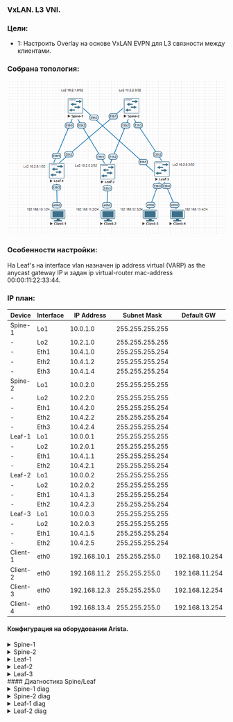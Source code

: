 ### VxLAN. L3 VNI.

### Цели:
- 1: Настроить Overlay на основе VxLAN EVPN для L3 связности между клиентами.

### Собрана топология:
![image](main_topology_lab06.png)

### Особенности настройки:
На Leaf's на interface vlan назначен ip address virtual (VARP) as the anycast gateway IP и задан ip virtual-router mac-address 00:00:11:22:33:44.

### IP план:
Device|Interface|IP Address|Subnet Mask|Default GW
---|---|---|---|---
Spine-1|Lo1|10.0.1.0|255.255.255.255
-|Lo2|10.2.1.0|255.255.255.255
-|Eth1|10.4.1.0|255.255.255.254
-|Eth2|10.4.1.2|255.255.255.254
-|Eth3|10.4.1.4|255.255.255.254
Spine-2|Lo1|10.0.2.0|255.255.255.255
-|Lo2|10.2.2.0|255.255.255.255
-|Eth1|10.4.2.0|255.255.255.254
-|Eth2|10.4.2.2|255.255.255.254
-|Eth3|10.4.2.4|255.255.255.254
Leaf-1|Lo1|10.0.0.1|255.255.255.255
-|Lo2|10.2.0.1|255.255.255.255
-|Eth1|10.4.1.1|255.255.255.254
-|Eth2|10.4.2.1|255.255.255.254
Leaf-2|Lo1|10.0.0.2|255.255.255.255
-|Lo2|10.2.0.2|255.255.255.255
-|Eth1|10.4.1.3|255.255.255.254
-|Eth2|10.4.2.3|255.255.255.254
Leaf-3|Lo1|10.0.0.3|255.255.255.255
-|Lo2|10.2.0.3|255.255.255.255
-|Eth1|10.4.1.5|255.255.255.254
-|Eth2|10.4.2.5|255.255.255.254
Client-1|eth0|192.168.10.1|255.255.255.0|192.168.10.254
Client-2|eth0|192.168.11.2|255.255.255.0|192.168.11.254
Client-3|eth0|192.168.12.3|255.255.255.0|192.168.12.254
Client-4|eth0|192.168.13.4|255.255.255.0|192.168.13.254

#### Конфигурация на оборудовании Arista.
<details>
<summary> Spine-1 </summary>
#<br>
Spine-1#sh run<br>
! Command: show running-config<br>
! device: Spine-1 (vEOS-lab, EOS-4.29.2F)<br>
!<br>
! boot system flash:/vEOS-lab.swi<br>
!<br>
no aaa root<br>
!<br>
transceiver qsfp default-mode 4x10G<br>
!<br>
service routing protocols model multi-agent<br>
!<br>
hostname Spine-1<br>
!<br>
spanning-tree mode mstp<br>
!<br>
interface Ethernet1<br>
   description Leaf-1 | Eth1<br>
   mtu 9214<br>
   no switchport<br>
   ip address 10.4.1.0/31<br>
   ip ospf network point-to-point<br>
   ip ospf area 0.0.0.0<br>
!<br>
interface Ethernet2<br>
   description Leaf-2 | Eth1<br>
   mtu 9214<br>
   no switchport<br>
   ip address 10.4.1.2/31<br>
   ip ospf network point-to-point<br>
   ip ospf area 0.0.0.0<br>
!<br>
interface Ethernet3<br>
   description Leaf-3 | Eth1<br>
   mtu 9214<br>
   no switchport<br>
   ip address 10.4.1.4/31<br>
   ip ospf network point-to-point<br>
   ip ospf area 0.0.0.0<br>
!<br>
interface Loopback1<br>
   description Underlay<br>
   ip address 10.0.1.0/32<br>
   ip ospf area 0.0.0.0<br>
!<br>
interface Loopback2<br>
   description Overlay<br>
   ip address 10.2.1.0/32<br>
   ip ospf area 0.0.0.0<br>
!<br>
ip routing<br>
!<br>
router bgp 65000<br>
   neighbor evpn peer group<br>
   neighbor evpn next-hop-unchanged<br>
   neighbor evpn update-source Loopback2<br>
   neighbor evpn ebgp-multihop 3<br>
   neighbor evpn send-community extended<br>
   neighbor 10.2.0.1 peer group evpn<br>
   neighbor 10.2.0.1 remote-as 65001<br>
   neighbor 10.2.0.2 peer group evpn<br>
   neighbor 10.2.0.2 remote-as 65002<br>
   neighbor 10.2.0.3 peer group evpn<br>
   neighbor 10.2.0.3 remote-as 65003<br>
   !<br>
   address-family evpn<br>
      neighbor evpn activate<br>
!<br>
router ospf 1<br>
   router-id 10.0.1.0<br>
   auto-cost reference-bandwidth 10000<br>
   passive-interface default<br>
   no passive-interface Ethernet1<br>
   no passive-interface Ethernet2<br>
   no passive-interface Ethernet3<br>
   network 0.0.0.0/0 area 0.0.0.0<br>
   max-lsa 12000<br>
</details>
<details>
<summary> Spine-2 </summary>
#<br>
Spine-2#sh run<br>
! Command: show running-config<br>
! device: Spine-2 (vEOS-lab, EOS-4.29.2F)<br>
!<br>
! boot system flash:/vEOS-lab.swi<br>
!<br>
no aaa root<br>
!<br>
transceiver qsfp default-mode 4x10G<br>
!<br>
service routing protocols model multi-agent<br>
!<br>
hostname Spine-2<br>
!<br>
spanning-tree mode mstp<br>
!<br>
interface Ethernet1<br>
   description Leaf-1 | Eth1<br>
   mtu 9214<br>
   no switchport<br>
   ip address 10.4.2.0/31<br>
   ip ospf network point-to-point<br>
   ip ospf area 0.0.0.0<br>
!<br>
interface Ethernet2<br>
   description Leaf-2 | Eth1<br>
   mtu 9214<br>
   no switchport<br>
   ip address 10.4.2.2/31<br>
   ip ospf network point-to-point<br>
   ip ospf area 0.0.0.0<br>
!<br>
interface Ethernet3<br>
   description Leaf-3 | Eth1<br>
   mtu 9214<br>
   no switchport<br>
   ip address 10.4.2.4/31<br>
   ip ospf network point-to-point<br>
   ip ospf area 0.0.0.0<br>
!<br>
interface Loopback1<br>
   description Underlay<br>
   ip address 10.0.2.0/32<br>
   ip ospf area 0.0.0.0<br>
!<br>
interface Loopback2<br>
   description Overlay<br>
   ip address 10.2.2.0/32<br>
   ip ospf area 0.0.0.0<br>
!<br>
ip routing<br>
!<br>
router bgp 65000<br>
   neighbor evpn peer group<br>
   neighbor evpn next-hop-unchanged<br>
   neighbor evpn update-source Loopback2<br>
   neighbor evpn ebgp-multihop 3<br>
   neighbor evpn send-community extended<br>
   neighbor 10.2.0.1 peer group evpn<br>
   neighbor 10.2.0.1 remote-as 65001<br>
   neighbor 10.2.0.2 peer group evpn<br>
   neighbor 10.2.0.2 remote-as 65002<br>
   neighbor 10.2.0.3 peer group evpn<br>
   neighbor 10.2.0.3 remote-as 65003<br>
   !<br>
   address-family evpn<br>
      neighbor evpn activate<br>
!<br>
router ospf 1<br>
   router-id 10.0.2.0<br>
   auto-cost reference-bandwidth 10000<br>
   passive-interface default<br>
   no passive-interface Ethernet1<br>
   no passive-interface Ethernet2<br>
   no passive-interface Ethernet3<br>
   network 0.0.0.0/0 area 0.0.0.0<br>
   max-lsa 12000<br>
</details>
<details>
<summary> Leaf-1 </summary>
<br>
Leaf-1# sh run<br>
! Command: show running-config<br>
! device: Leaf-1 (vEOS-lab, EOS-4.29.2F)<br>
!<br>
! boot system flash:/vEOS-lab.swi<br>
!<br>
no aaa root<br>
!<br>
transceiver qsfp default-mode 4x10G<br>
!<br>
service routing protocols model multi-agent<br>
!<br>
hostname Leaf-1<br>
!<br>
spanning-tree mode mstp<br>
!<br>
vlan 10<br>
   name Client-1<br>
!<br>
vrf instance vrf-vxlan<br>
!<br>
interface Ethernet1<br>
   description Spine-1 | Eth1<br>
   mtu 9214<br>
   no switchport<br>
   ip address 10.4.1.1/31<br>
   ip ospf network point-to-point<br>
   ip ospf area 0.0.0.0<br>
!<br>
interface Ethernet2<br>
   description Spine-2 | Eth1<br>
   mtu 9214<br>
   no switchport<br>
   ip address 10.4.2.1/31<br>
   ip ospf network point-to-point<br>
   ip ospf area 0.0.0.0<br>
!<br>
interface Ethernet3<br>
   switchport access vlan 10<br>
!<br>
interface Loopback1<br>
   description Underlay<br>
   ip address 10.0.0.1/32<br>
   ip ospf area 0.0.0.0<br>
!<br>
interface Loopback2<br>
   description Overlay<br>
   ip address 10.2.0.1/32<br>
   ip ospf area 0.0.0.0<br>
!<br>
interface Vlan10<br>
   vrf vrf-vxlan<br>
   ip address virtual 192.168.10.254/24<br>
!<br>
interface Vxlan1<br>
   vxlan source-interface Loopback2<br>
   vxlan udp-port 4789<br>
   vxlan vlan 10 vni 1010<br>
   vxlan vrf vrf-vxlan vni 50000<br>
   vxlan learn-restrict any<br>
!<br>
ip virtual-router mac-address 00:00:11:22:33:44<br>
!<br>
ip routing<br>
ip routing vrf vrf-vxlan<br>
!<br>
router bgp 65001<br>
   neighbor evpn peer group<br>
   neighbor evpn remote-as 65000<br>
   neighbor evpn update-source Loopback2<br>
   neighbor evpn ebgp-multihop 3<br>
   neighbor evpn send-community extended<br>
   neighbor 10.2.1.0 peer group evpn<br>
   neighbor 10.2.2.0 peer group evpn<br>
   !<br>
   vlan 10<br>
      rd 65001:1010<br>
      route-target both 10:1010<br>
      redistribute learned<br>
   !<br>
   address-family evpn<br>
      neighbor evpn activate<br>
   !<br>
   vrf vrf-vxlan<br>
      rd 10.2.0.1:1<br>
      route-target import evpn 1:50000<br>
      route-target export evpn 1:50000<br>
      redistribute connected<br>
!<br>
router ospf 1<br>
   router-id 10.0.0.1<br>
   auto-cost reference-bandwidth 10000<br>
   passive-interface default<br>
   no passive-interface Ethernet1<br>
   no passive-interface Ethernet2<br>
   network 0.0.0.0/0 area 0.0.0.0<br>
   max-lsa 12000<br>
</details>
<details>
<summary> Leaf-2 </summary>
<br>
Leaf-2#sh run<br>
! Command: show running-config<br>
! device: Leaf-2 (vEOS-lab, EOS-4.29.2F)<br>
!<br>
! boot system flash:/vEOS-lab.swi<br>
!<br>
no aaa root<br>
!<br>
transceiver qsfp default-mode 4x10G<br>
!<br>
service routing protocols model multi-agent<br>
!<br>
hostname Leaf-2<br>
!<br>
spanning-tree mode mstp<br>
!<br>
vlan 11<br>
   name Client-2<br>
!<br>
vrf instance vrf-vxlan<br>
!<br>
interface Ethernet1<br>
   description Spine-1 | Eth2<br>
   mtu 9214<br>
   no switchport<br>
   ip address 10.4.1.3/31<br>
   ip ospf network point-to-point<br>
   ip ospf area 0.0.0.0<br>
!<br>
interface Ethernet2<br>
   description Spine-2 | Eth2<br>
   mtu 9214<br>
   no switchport<br>
   ip address 10.4.2.3/31<br>
   ip ospf network point-to-point<br>
   ip ospf area 0.0.0.0<br>
!<br>
interface Ethernet3<br>
   switchport access vlan 11<br>
!<br>
interface Loopback1<br>
   description Underlay<br>
   ip address 10.0.0.2/32<br>
   ip ospf area 0.0.0.0<br>
!<br>
interface Loopback2<br>
   description Overlay<br>
   ip address 10.2.0.2/32<br>
   ip ospf area 0.0.0.0<br>
!<br>
interface Vlan11<br>
   vrf vrf-vxlan<br>
   ip address virtual 192.168.11.254/24<br>
!<br>
interface Vxlan1<br>
   vxlan source-interface Loopback2<br>
   vxlan udp-port 4789<br>
   vxlan vlan 11 vni 1011<br>
   vxlan vrf vrf-vxlan vni 50000<br>
   vxlan learn-restrict any<br>
!<br>
ip virtual-router mac-address 00:00:11:22:33:44<br>
!<br>
ip routing<br>
ip routing vrf vrf-vxlan<br>
!<br>
router bgp 65002<br>
   neighbor evpn peer group<br>
   neighbor evpn remote-as 65000<br>
   neighbor evpn update-source Loopback2<br>
   neighbor evpn ebgp-multihop 3<br>
   neighbor evpn send-community extended<br>
   neighbor 10.2.1.0 peer group evpn<br>
   neighbor 10.2.2.0 peer group evpn<br>
   !<br>
   vlan 11<br>
      rd 65002:1011<br>
      route-target both 11:1011<br>
      redistribute learned<br>
   !<br>
   address-family evpn<br>
      neighbor evpn activate<br>
   !<br>
   vrf vrf-vxlan<br>
      rd 10.2.0.2:1<br>
      route-target import evpn 1:50000<br>
      route-target export evpn 1:50000<br>
      redistribute connected<br>
!<br>
router ospf 1<br>
   router-id 10.0.0.2<br>
   auto-cost reference-bandwidth 10000<br>
   passive-interface default<br>
   no passive-interface Ethernet1<br>
   no passive-interface Ethernet2<br>
   network 0.0.0.0/0 area 0.0.0.0<br>
   max-lsa 12000<br>
</details>
<details>
<summary> Leaf-3 </summary>
<br>
Leaf-3#sh run<br>
! Command: show running-config<br>
! device: Leaf-3 (vEOS-lab, EOS-4.29.2F)<br>
!<br>
! boot system flash:/vEOS-lab.swi<br>
!<br>
no aaa root<br>
!<br>
transceiver qsfp default-mode 4x10G<br>
!<br>
service routing protocols model multi-agent<br>
!<br>
hostname Leaf-3<br>
!<br>
spanning-tree mode mstp<br>
!<br>
vlan 12<br>
   name Client-3<br>
!<br>
vlan 13<br>
   name Client-4<br>
!<br>
vrf instance vrf-vxlan<br>
!<br>
interface Ethernet1<br>
   description Spine-1 | Eth1<br>
   mtu 9214<br>
   no switchport<br>
   ip address 10.4.1.5/31<br>
   ip ospf network point-to-point<br>
   ip ospf area 0.0.0.0<br>
!<br>
interface Ethernet2<br>
   description Spine-2 | Eth1<br>
   mtu 9214<br>
   no switchport<br>
   ip address 10.4.2.5/31<br>
   ip ospf network point-to-point<br>
   ip ospf area 0.0.0.0<br>
!<br>
interface Ethernet3<br>
   switchport access vlan 12<br>
!<br>
interface Ethernet4<br>
   switchport access vlan 13<br>
!<br>
interface Loopback1<br>
   description Underlay<br>
   ip address 10.0.0.3/32<br>
   ip ospf area 0.0.0.0<br>
!<br>
interface Loopback2<br>
   description Overlay<br>
   ip address 10.2.0.3/32<br>
   ip ospf area 0.0.0.0<br>
!<br>
interface Vlan12<br>
   vrf vrf-vxlan<br>
   ip address virtual 192.168.12.254/24<br>
!<br>
interface Vlan13<br>
   vrf vrf-vxlan<br>
   ip address virtual 192.168.13.254/24<br>
!<br>
interface Vxlan1<br>
   vxlan source-interface Loopback2<br>
   vxlan udp-port 4789<br>
   vxlan vlan 12 vni 1012<br>
   vxlan vlan 13 vni 1013<br>
   vxlan vrf vrf-vxlan vni 50000<br>
   vxlan learn-restrict any<br>
!<br>
ip virtual-router mac-address 00:00:11:22:33:44<br>
!<br>
ip routing<br>
ip routing vrf vrf-vxlan<br>
!<br>
router bgp 65003<br>
   neighbor evpn peer group<br>
   neighbor evpn remote-as 65000<br>
   neighbor evpn update-source Loopback2<br>
   neighbor evpn ebgp-multihop 3<br>
   neighbor evpn send-community extended<br>
   neighbor 10.2.1.0 peer group evpn<br>
   neighbor 10.2.2.0 peer group evpn<br>
   !<br>
   vlan 12<br>
      rd 65003:1012<br>
      route-target both 12:1012<br>
      redistribute learned<br>
   !<br>
   vlan 13<br>
      rd 65003:1013<br>
      route-target both 13:1013<br>
      redistribute learned<br>
   !<br>
   address-family evpn<br>
      neighbor evpn activate<br>
   !<br>
   vrf vrf-vxlan<br>
      rd 10.2.0.3:1<br>
      route-target import evpn 1:50000<br>
      route-target export evpn 1:50000<br>
      redistribute connected<br>
!<br>
router ospf 1<br>
   router-id 10.0.0.3<br>
   auto-cost reference-bandwidth 10000<br>
   passive-interface default<br>
   no passive-interface Ethernet1<br>
   no passive-interface Ethernet2<br>
   network 0.0.0.0/0 area 0.0.0.0<br>
   max-lsa 12000<br>
</details>
#### Диагностика Spine/Leaf

<details>
<summary> Spine-1 diag </summary>
 
 ```
Spine-1#show bgp evpn summary
BGP summary information for VRF default
Router identifier 10.2.1.0, local AS number 65000
Neighbor Status Codes: m - Under maintenance
  Neighbor V AS           MsgRcvd   MsgSent  InQ OutQ  Up/Down State   PfxRcd PfxAcc
  10.2.0.1 4 65001           3800      3758    0    0    2d03h Estab   4      4
  10.2.0.2 4 65002           3798      3756    0    0    2d03h Estab   4      4
  10.2.0.3 4 65003           3798      3754    0    0    2d03h Estab   8      8

Spine-1#show bgp evpn
BGP routing table information for VRF default
Router identifier 10.2.1.0, local AS number 65000
Route status codes: * - valid, > - active, S - Stale, E - ECMP head, e - ECMP
                    c - Contributing to ECMP, % - Pending BGP convergence
Origin codes: i - IGP, e - EGP, ? - incomplete
AS Path Attributes: Or-ID - Originator ID, C-LST - Cluster List, LL Nexthop - Link Local Nexthop

          Network                Next Hop              Metric  LocPref Weight  Path
 * >      RD: 65001:1010 mac-ip 0050.7966.6806
                                 10.2.0.1              -       100     0       65001 i
 * >      RD: 65001:1010 mac-ip 0050.7966.6806 192.168.10.1
                                 10.2.0.1              -       100     0       65001 i
 * >      RD: 65002:1011 mac-ip 0050.7966.6807
                                 10.2.0.2              -       100     0       65002 i
 * >      RD: 65002:1011 mac-ip 0050.7966.6807 192.168.11.2
                                 10.2.0.2              -       100     0       65002 i
 * >      RD: 65003:1012 mac-ip 0050.7966.6808
                                 10.2.0.3              -       100     0       65003 i
 * >      RD: 65003:1012 mac-ip 0050.7966.6808 192.168.12.3
                                 10.2.0.3              -       100     0       65003 i
 * >      RD: 65003:1013 mac-ip 0050.7966.6809
                                 10.2.0.3              -       100     0       65003 i
 * >      RD: 65003:1013 mac-ip 0050.7966.6809 192.168.13.4
                                 10.2.0.3              -       100     0       65003 i
 * >      RD: 65001:1010 imet 10.2.0.1
                                 10.2.0.1              -       100     0       65001 i
 * >      RD: 65002:1011 imet 10.2.0.2
                                 10.2.0.2              -       100     0       65002 i
 * >      RD: 65003:1012 imet 10.2.0.3
                                 10.2.0.3              -       100     0       65003 i
 * >      RD: 65003:1013 imet 10.2.0.3
                                 10.2.0.3              -       100     0       65003 i
 * >      RD: 10.2.0.1:1 ip-prefix 192.168.10.0/24
                                 10.2.0.1              -       100     0       65001 i
 * >      RD: 10.2.0.2:1 ip-prefix 192.168.11.0/24
                                 10.2.0.2              -       100     0       65002 i
 * >      RD: 10.2.0.3:1 ip-prefix 192.168.12.0/24
                                 10.2.0.3              -       100     0       65003 i
 * >      RD: 10.2.0.3:1 ip-prefix 192.168.13.0/24
                                 10.2.0.3              -       100     0       65003 i

```
</details>

<details>
<summary> Spine-2 diag </summary>

 ```
Spine-2#show bgp evpn summary
BGP summary information for VRF default
Router identifier 10.2.2.0, local AS number 65000
Neighbor Status Codes: m - Under maintenance
  Neighbor V AS           MsgRcvd   MsgSent  InQ OutQ  Up/Down State   PfxRcd PfxAcc
  10.2.0.1 4 65001           3806      3759    0    0    2d03h Estab   4      4
  10.2.0.2 4 65002           3800      3766    0    0    2d03h Estab   4      4
  10.2.0.3 4 65003           3802      3751    0    0    2d03h Estab   8      8

Spine-2#show bgp evpn
BGP routing table information for VRF default
Router identifier 10.2.2.0, local AS number 65000
Route status codes: * - valid, > - active, S - Stale, E - ECMP head, e - ECMP
                    c - Contributing to ECMP, % - Pending BGP convergence
Origin codes: i - IGP, e - EGP, ? - incomplete
AS Path Attributes: Or-ID - Originator ID, C-LST - Cluster List, LL Nexthop - Link Local Nexthop

          Network                Next Hop              Metric  LocPref Weight  Path
 * >      RD: 65001:1010 mac-ip 0050.7966.6806
                                 10.2.0.1              -       100     0       65001 i
 * >      RD: 65001:1010 mac-ip 0050.7966.6806 192.168.10.1
                                 10.2.0.1              -       100     0       65001 i
 * >      RD: 65002:1011 mac-ip 0050.7966.6807
                                 10.2.0.2              -       100     0       65002 i
 * >      RD: 65002:1011 mac-ip 0050.7966.6807 192.168.11.2
                                 10.2.0.2              -       100     0       65002 i
 * >      RD: 65003:1012 mac-ip 0050.7966.6808
                                 10.2.0.3              -       100     0       65003 i
 * >      RD: 65003:1012 mac-ip 0050.7966.6808 192.168.12.3
                                 10.2.0.3              -       100     0       65003 i
 * >      RD: 65003:1013 mac-ip 0050.7966.6809
                                 10.2.0.3              -       100     0       65003 i
 * >      RD: 65003:1013 mac-ip 0050.7966.6809 192.168.13.4
                                 10.2.0.3              -       100     0       65003 i
 * >      RD: 65001:1010 imet 10.2.0.1
                                 10.2.0.1              -       100     0       65001 i
 * >      RD: 65002:1011 imet 10.2.0.2
                                 10.2.0.2              -       100     0       65002 i
 * >      RD: 65003:1012 imet 10.2.0.3
                                 10.2.0.3              -       100     0       65003 i
 * >      RD: 65003:1013 imet 10.2.0.3
                                 10.2.0.3              -       100     0       65003 i
 * >      RD: 10.2.0.1:1 ip-prefix 192.168.10.0/24
                                 10.2.0.1              -       100     0       65001 i
 * >      RD: 10.2.0.2:1 ip-prefix 192.168.11.0/24
                                 10.2.0.2              -       100     0       65002 i
 * >      RD: 10.2.0.3:1 ip-prefix 192.168.12.0/24
                                 10.2.0.3              -       100     0       65003 i
 * >      RD: 10.2.0.3:1 ip-prefix 192.168.13.0/24
                                 10.2.0.3              -       100     0       65003 i

```
</details>
<details>
<summary> Leaf-1 diag </summary>

 ```
Leaf-1#show ip route vrf vrf-vxlan

VRF: vrf-vxlan
Codes: C - connected, S - static, K - kernel,
       O - OSPF, IA - OSPF inter area, E1 - OSPF external type 1,
       E2 - OSPF external type 2, N1 - OSPF NSSA external type 1,
       N2 - OSPF NSSA external type2, B - Other BGP Routes,
       B I - iBGP, B E - eBGP, R - RIP, I L1 - IS-IS level 1,
       I L2 - IS-IS level 2, O3 - OSPFv3, A B - BGP Aggregate,
       A O - OSPF Summary, NG - Nexthop Group Static Route,
       V - VXLAN Control Service, M - Martian,
       DH - DHCP client installed default route,
       DP - Dynamic Policy Route, L - VRF Leaked,
       G  - gRIBI, RC - Route Cache Route

Gateway of last resort is not set

 C        192.168.10.0/24 is directly connected, Vlan10
 B E      192.168.11.2/32 [200/0] via VTEP 10.2.0.2 VNI 50000 router-mac 50:00:00:03:37:66 local-interface Vxlan1
 B E      192.168.11.0/24 [200/0] via VTEP 10.2.0.2 VNI 50000 router-mac 50:00:00:03:37:66 local-interface Vxlan1
 B E      192.168.12.3/32 [200/0] via VTEP 10.2.0.3 VNI 50000 router-mac 50:00:00:15:f4:e8 local-interface Vxlan1
 B E      192.168.12.0/24 [200/0] via VTEP 10.2.0.3 VNI 50000 router-mac 50:00:00:15:f4:e8 local-interface Vxlan1
 B E      192.168.13.4/32 [200/0] via VTEP 10.2.0.3 VNI 50000 router-mac 50:00:00:15:f4:e8 local-interface Vxlan1
 B E      192.168.13.0/24 [200/0] via VTEP 10.2.0.3 VNI 50000 router-mac 50:00:00:15:f4:e8 local-interface Vxlan1

Leaf-1#show mac address-table
          Mac Address Table
------------------------------------------------------------------

Vlan    Mac Address       Type        Ports      Moves   Last Move
----    -----------       ----        -----      -----   ---------
   1    0000.1122.3344    STATIC      Cpu
  10    0000.1122.3344    STATIC      Cpu
  10    0050.7966.6806    DYNAMIC     Et3        1       0:01:34 ago
4094    0000.1122.3344    STATIC      Cpu
4094    5000.0003.3766    DYNAMIC     Vx1        1       17:12:45 ago
4094    5000.0015.f4e8    DYNAMIC     Vx1        1       17:06:45 ago
Total Mac Addresses for this criterion: 6

Leaf-1#show vxlan address-table
          Vxlan Mac Address Table
----------------------------------------------------------------------

VLAN  Mac Address     Type      Prt  VTEP             Moves   Last Move
----  -----------     ----      ---  ----             -----   ---------
4094  5000.0003.3766  EVPN      Vx1  10.2.0.2         1       17:29:39 ago
4094  5000.0015.f4e8  EVPN      Vx1  10.2.0.3         1       17:23:38 ago
Total Remote Mac Addresses for this criterion: 2

Leaf-1#show vxlan vtep
Remote VTEPS for Vxlan1:

VTEP           Tunnel Type(s)
-------------- --------------
10.2.0.2       unicast
10.2.0.3       unicast

Total number of remote VTEPS:  2

Leaf-1#show interfaces vxlan 1
Vxlan1 is up, line protocol is up (connected)
  Hardware is Vxlan
  Source interface is Loopback2 and is active with 10.2.0.1
  Listening on UDP port 4789
  Replication/Flood Mode is headend with Flood List Source: EVPN
  Remote MAC learning via EVPN
  VNI mapping to VLANs
  Static VLAN to VNI mapping is
    [10, 1010]
  Dynamic VLAN to VNI mapping for 'evpn' is
    [4094, 50000]
  Note: All Dynamic VLANs used by VCS are internal VLANs.
        Use 'show vxlan vni' for details.
  Static VRF to VNI mapping is
   [vrf-vxlan, 50000]
  Shared Router MAC is 0000.0000.0000

Leaf-1#show bgp evpn summary
BGP summary information for VRF default
Router identifier 10.2.0.1, local AS number 65001
Neighbor Status Codes: m - Under maintenance
  Neighbor V AS           MsgRcvd   MsgSent  InQ OutQ  Up/Down State   PfxRcd PfxAcc
  10.2.1.0 4 65000           3776      3819    0    0    2d04h Estab   12     12
  10.2.2.0 4 65000           3774      3825    0    0    2d04h Estab   12     12

Leaf-1#show bgp evpn
BGP routing table information for VRF default
Router identifier 10.2.0.1, local AS number 65001
Route status codes: * - valid, > - active, S - Stale, E - ECMP head, e - ECMP
                    c - Contributing to ECMP, % - Pending BGP convergence
Origin codes: i - IGP, e - EGP, ? - incomplete
AS Path Attributes: Or-ID - Originator ID, C-LST - Cluster List, LL Nexthop - Link Local Nexthop

          Network                Next Hop              Metric  LocPref Weight  Path
 * >      RD: 65001:1010 mac-ip 0050.7966.6806
                                 -                     -       -       0       i
 * >      RD: 65001:1010 mac-ip 0050.7966.6806 192.168.10.1
                                 -                     -       -       0       i
 * >Ec    RD: 65002:1011 mac-ip 0050.7966.6807
                                 10.2.0.2              -       100     0       65000 65002 i
 *  ec    RD: 65002:1011 mac-ip 0050.7966.6807
                                 10.2.0.2              -       100     0       65000 65002 i
 * >Ec    RD: 65002:1011 mac-ip 0050.7966.6807 192.168.11.2
                                 10.2.0.2              -       100     0       65000 65002 i
 *  ec    RD: 65002:1011 mac-ip 0050.7966.6807 192.168.11.2
                                 10.2.0.2              -       100     0       65000 65002 i
 * >Ec    RD: 65003:1012 mac-ip 0050.7966.6808
                                 10.2.0.3              -       100     0       65000 65003 i
 *  ec    RD: 65003:1012 mac-ip 0050.7966.6808
                                 10.2.0.3              -       100     0       65000 65003 i
 * >Ec    RD: 65003:1012 mac-ip 0050.7966.6808 192.168.12.3
                                 10.2.0.3              -       100     0       65000 65003 i
 *  ec    RD: 65003:1012 mac-ip 0050.7966.6808 192.168.12.3
                                 10.2.0.3              -       100     0       65000 65003 i
 * >Ec    RD: 65003:1013 mac-ip 0050.7966.6809
                                 10.2.0.3              -       100     0       65000 65003 i
 *  ec    RD: 65003:1013 mac-ip 0050.7966.6809
                                 10.2.0.3              -       100     0       65000 65003 i
 * >Ec    RD: 65003:1013 mac-ip 0050.7966.6809 192.168.13.4
                                 10.2.0.3              -       100     0       65000 65003 i
 *  ec    RD: 65003:1013 mac-ip 0050.7966.6809 192.168.13.4
                                 10.2.0.3              -       100     0       65000 65003 i
 * >      RD: 65001:1010 imet 10.2.0.1
                                 -                     -       -       0       i
 * >Ec    RD: 65002:1011 imet 10.2.0.2
                                 10.2.0.2              -       100     0       65000 65002 i
 *  ec    RD: 65002:1011 imet 10.2.0.2
                                 10.2.0.2              -       100     0       65000 65002 i
 * >Ec    RD: 65003:1012 imet 10.2.0.3
                                 10.2.0.3              -       100     0       65000 65003 i
 *  ec    RD: 65003:1012 imet 10.2.0.3
                                 10.2.0.3              -       100     0       65000 65003 i
 * >Ec    RD: 65003:1013 imet 10.2.0.3
                                 10.2.0.3              -       100     0       65000 65003 i
 *  ec    RD: 65003:1013 imet 10.2.0.3
                                 10.2.0.3              -       100     0       65000 65003 i
 * >      RD: 10.2.0.1:1 ip-prefix 192.168.10.0/24
                                 -                     -       -       0       i
 * >      RD: 10.2.0.2:1 ip-prefix 192.168.11.0/24
                                 10.2.0.2              -       100     0       65000 65002 i
 *        RD: 10.2.0.2:1 ip-prefix 192.168.11.0/24
                                 10.2.0.2              -       100     0       65000 65002 i
 * >      RD: 10.2.0.3:1 ip-prefix 192.168.12.0/24
                                 10.2.0.3              -       100     0       65000 65003 i
 *        RD: 10.2.0.3:1 ip-prefix 192.168.12.0/24
                                 10.2.0.3              -       100     0       65000 65003 i
 * >      RD: 10.2.0.3:1 ip-prefix 192.168.13.0/24
                                 10.2.0.3              -       100     0       65000 65003 i
 *        RD: 10.2.0.3:1 ip-prefix 192.168.13.0/24
                                 10.2.0.3              -       100     0       65000 65003 i
```
</details>
<details>
<summary> Leaf-2 diag </summary>

 ```
Leaf-2#show ip route vrf vrf-vxlan

VRF: vrf-vxlan
Codes: C - connected, S - static, K - kernel,
       O - OSPF, IA - OSPF inter area, E1 - OSPF external type 1,
       E2 - OSPF external type 2, N1 - OSPF NSSA external type 1,
       N2 - OSPF NSSA external type2, B - Other BGP Routes,
       B I - iBGP, B E - eBGP, R - RIP, I L1 - IS-IS level 1,
       I L2 - IS-IS level 2, O3 - OSPFv3, A B - BGP Aggregate,
       A O - OSPF Summary, NG - Nexthop Group Static Route,
       V - VXLAN Control Service, M - Martian,
       DH - DHCP client installed default route,
       DP - Dynamic Policy Route, L - VRF Leaked,
       G  - gRIBI, RC - Route Cache Route

Gateway of last resort is not set

 B E      192.168.10.1/32 [200/0] via VTEP 10.2.0.1 VNI 50000 router-mac 50:00:00:d5:5d:c0 local-interface Vxlan1
 B E      192.168.10.0/24 [200/0] via VTEP 10.2.0.1 VNI 50000 router-mac 50:00:00:d5:5d:c0 local-interface Vxlan1
 C        192.168.11.0/24 is directly connected, Vlan11
 B E      192.168.12.3/32 [200/0] via VTEP 10.2.0.3 VNI 50000 router-mac 50:00:00:15:f4:e8 local-interface Vxlan1
 B E      192.168.12.0/24 [200/0] via VTEP 10.2.0.3 VNI 50000 router-mac 50:00:00:15:f4:e8 local-interface Vxlan1
 B E      192.168.13.4/32 [200/0] via VTEP 10.2.0.3 VNI 50000 router-mac 50:00:00:15:f4:e8 local-interface Vxlan1
 B E      192.168.13.0/24 [200/0] via VTEP 10.2.0.3 VNI 50000 router-mac 50:00:00:15:f4:e8 local-interface Vxlan1

Leaf-2#show mac address-table
          Mac Address Table
------------------------------------------------------------------

Vlan    Mac Address       Type        Ports      Moves   Last Move
----    -----------       ----        -----      -----   ---------
   1    0000.1122.3344    STATIC      Cpu
  11    0000.1122.3344    STATIC      Cpu
  11    0050.7966.6807    DYNAMIC     Et3        1       0:02:58 ago
4094    0000.1122.3344    STATIC      Cpu
4094    5000.0015.f4e8    DYNAMIC     Vx1        1       19:48:33 ago
4094    5000.00d5.5dc0    DYNAMIC     Vx1        1       16:53:15 ago
Total Mac Addresses for this criterion: 6

Leaf-2#show vxlan address-table
          Vxlan Mac Address Table
----------------------------------------------------------------------

VLAN  Mac Address     Type      Prt  VTEP             Moves   Last Move
----  -----------     ----      ---  ----             -----   ---------
4094  5000.0015.f4e8  EVPN      Vx1  10.2.0.3         1       19:48:49 ago
4094  5000.00d5.5dc0  EVPN      Vx1  10.2.0.1         1       16:53:31 ago
Total Remote Mac Addresses for this criterion: 2

Leaf-2#show vxlan vtep
Remote VTEPS for Vxlan1:

VTEP           Tunnel Type(s)
-------------- --------------
10.2.0.1       unicast
10.2.0.3       unicast

Total number of remote VTEPS:  2

Leaf-2#show interfaces vxlan 1
Vxlan1 is up, line protocol is up (connected)
  Hardware is Vxlan
  Source interface is Loopback2 and is active with 10.2.0.2
  Listening on UDP port 4789
  Replication/Flood Mode is headend with Flood List Source: EVPN
  Remote MAC learning via EVPN
  VNI mapping to VLANs
  Static VLAN to VNI mapping is
    [11, 1011]
  Dynamic VLAN to VNI mapping for 'evpn' is
    [4094, 50000]
  Note: All Dynamic VLANs used by VCS are internal VLANs.
        Use 'show vxlan vni' for details.
  Static VRF to VNI mapping is
   [vrf-vxlan, 50000]
  Shared Router MAC is 0000.0000.0000

Leaf-2#show bgp evpn summary
BGP summary information for VRF default
Router identifier 10.2.0.2, local AS number 65002
Neighbor Status Codes: m - Under maintenance
  Neighbor V AS           MsgRcvd   MsgSent  InQ OutQ  Up/Down State   PfxRcd PfxAcc
  10.2.1.0 4 65000           4004      4062    0    0    2d06h Estab   12     12
  10.2.2.0 4 65000           4012      4059    0    0    2d06h Estab   12     12

Leaf-2#show bgp evpn
BGP routing table information for VRF default
Router identifier 10.2.0.2, local AS number 65002
Route status codes: * - valid, > - active, S - Stale, E - ECMP head, e - ECMP
                    c - Contributing to ECMP, % - Pending BGP convergence
Origin codes: i - IGP, e - EGP, ? - incomplete
AS Path Attributes: Or-ID - Originator ID, C-LST - Cluster List, LL Nexthop - Link Local Nexthop

          Network                Next Hop              Metric  LocPref Weight  Path
 * >Ec    RD: 65003:1013 mac-ip 0050.7966.6809
                                 10.2.0.3              -       100     0       65000 65003 i
 *  ec    RD: 65003:1013 mac-ip 0050.7966.6809
                                 10.2.0.3              -       100     0       65000 65003 i
 * >Ec    RD: 65003:1013 mac-ip 0050.7966.6809 192.168.13.4
                                 10.2.0.3              -       100     0       65000 65003 i
 *  ec    RD: 65003:1013 mac-ip 0050.7966.6809 192.168.13.4
                                 10.2.0.3              -       100     0       65000 65003 i
 * >Ec    RD: 65001:1010 imet 10.2.0.1
                                 10.2.0.1              -       100     0       65000 65001 i
 *  ec    RD: 65001:1010 imet 10.2.0.1
                                 10.2.0.1              -       100     0       65000 65001 i
 * >      RD: 65002:1011 imet 10.2.0.2
                                 -                     -       -       0       i
 * >Ec    RD: 65003:1012 imet 10.2.0.3
                                 10.2.0.3              -       100     0       65000 65003 i
 *  ec    RD: 65003:1012 imet 10.2.0.3
                                 10.2.0.3              -       100     0       65000 65003 i
 * >Ec    RD: 65003:1013 imet 10.2.0.3
                                 10.2.0.3              -       100     0       65000 65003 i
 *  ec    RD: 65003:1013 imet 10.2.0.3
                                 10.2.0.3              -       100     0       65000 65003 i
 * >      RD: 10.2.0.1:1 ip-prefix 192.168.10.0/24
                                 10.2.0.1              -       100     0       65000 65001 i
 *        RD: 10.2.0.1:1 ip-prefix 192.168.10.0/24
                                 10.2.0.1              -       100     0       65000 65001 i
 * >      RD: 10.2.0.2:1 ip-prefix 192.168.11.0/24
                                 -                     -       -       0       i
 * >      RD: 10.2.0.3:1 ip-prefix 192.168.12.0/24
                                 10.2.0.3              -       100     0       65000 65003 i
 *        RD: 10.2.0.3:1 ip-prefix 192.168.12.0/24
                                 10.2.0.3              -       100     0       65000 65003 i
 * >      RD: 10.2.0.3:1 ip-prefix 192.168.13.0/24
                                 10.2.0.3              -       100     0       65000 65003 i
 *        RD: 10.2.0.3:1 ip-prefix 192.168.13.0/24
                                 10.2.0.3              -       100     0       65000 65003 i

```
</details>
